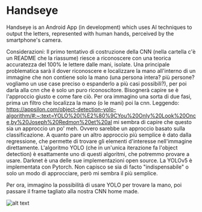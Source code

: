 # Handseye
Handseye is an Android App (in development) which uses AI techniques to output the letters, represented with human hands, perceived by the smartphone's camera.

Considerazioni:
Il primo tentativo di costruzione della CNN (nella cartella c'è un README che la riassume) riesce a riconoscere con una teorica accuratezza del 100% le lettere dalle mani, isolate. Una principale problematica sarà il dover riconoscere e localizzare la mano all'interno di un immagine che non contiene solo la mano (una persona intera? più persone? vogliamo un use case preciso o espanderlo a più casi possibili?), per poi darla alla cnn che è solo un puro riconoscitore. 
Bisognerà capire se è l'approccio giusto e come fare ciò.
Per ora immagino una sorta di due fasi, prima un filtro che localizza la mano (o le mani) poi la cnn.
Leggendo:
 https://appsilon.com/object-detection-yolo-algorithm/#:~:text=YOLO%20(%E2%80%9CYou%20Only%20Look%20Once,by%20Joseph%20Redmon%20et%20al 
 mi sembra di capire che questo sia un approccio un po' meh. Ovvero sarebbe un approccio basato sulla classificazione.
A quanto pare un altro approccio più semplice è dato dalla regressione, che permette di trovare gli elementi d'interesse nell'immagine direttamente. L'algoritmo YOLO (che in un'unica iterazione fa l'object detection) è esattamente uno di questi algoritmi, che potremmo provare a usare. Darknet è una delle sue implementazioni open source.
La YOLOv5 è implementata con Pytorch. 
Non capisco se sia di facto "indispensabile" o solo un modo di approcciare, però mi sembra il più semplice.

Per ora, immagino la possibilità di usare YOLO per trovare la mano, poi passare il frame tagliato alla nostra CNN home made.

![alt text](https://miro.medium.com/max/696/1*_qslg8EKUDPhin0nVum_ug.png)

